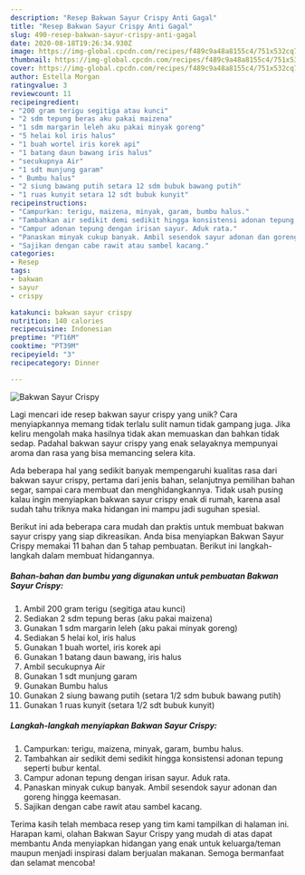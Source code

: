 ```yaml
---
description: "Resep Bakwan Sayur Crispy Anti Gagal"
title: "Resep Bakwan Sayur Crispy Anti Gagal"
slug: 490-resep-bakwan-sayur-crispy-anti-gagal
date: 2020-08-18T19:26:34.930Z
image: https://img-global.cpcdn.com/recipes/f489c9a48a8155c4/751x532cq70/bakwan-sayur-crispy-foto-resep-utama.jpg
thumbnail: https://img-global.cpcdn.com/recipes/f489c9a48a8155c4/751x532cq70/bakwan-sayur-crispy-foto-resep-utama.jpg
cover: https://img-global.cpcdn.com/recipes/f489c9a48a8155c4/751x532cq70/bakwan-sayur-crispy-foto-resep-utama.jpg
author: Estella Morgan
ratingvalue: 3
reviewcount: 11
recipeingredient:
- "200 gram terigu segitiga atau kunci"
- "2 sdm tepung beras aku pakai maizena"
- "1 sdm margarin leleh aku pakai minyak goreng"
- "5 helai kol iris halus"
- "1 buah wortel iris korek api"
- "1 batang daun bawang iris halus"
- "secukupnya Air"
- "1 sdt munjung garam"
- " Bumbu halus"
- "2 siung bawang putih setara 12 sdm bubuk bawang putih"
- "1 ruas kunyit setara 12 sdt bubuk kunyit"
recipeinstructions:
- "Campurkan: terigu, maizena, minyak, garam, bumbu halus."
- "Tambahkan air sedikit demi sedikit hingga konsistensi adonan tepung seperti bubur kental."
- "Campur adonan tepung dengan irisan sayur. Aduk rata."
- "Panaskan minyak cukup banyak. Ambil sesendok sayur adonan dan goreng hingga keemasan."
- "Sajikan dengan cabe rawit atau sambel kacang."
categories:
- Resep
tags:
- bakwan
- sayur
- crispy

katakunci: bakwan sayur crispy 
nutrition: 140 calories
recipecuisine: Indonesian
preptime: "PT16M"
cooktime: "PT39M"
recipeyield: "3"
recipecategory: Dinner

---
```



![Bakwan Sayur Crispy](https://img-global.cpcdn.com/recipes/f489c9a48a8155c4/751x532cq70/bakwan-sayur-crispy-foto-resep-utama.jpg)

Lagi mencari ide resep bakwan sayur crispy yang unik? Cara menyiapkannya memang tidak terlalu sulit namun tidak gampang juga. Jika keliru mengolah maka hasilnya tidak akan memuaskan dan bahkan tidak sedap. Padahal bakwan sayur crispy yang enak selayaknya mempunyai aroma dan rasa yang bisa memancing selera kita.

Ada beberapa hal yang sedikit banyak mempengaruhi kualitas rasa dari bakwan sayur crispy, pertama dari jenis bahan, selanjutnya pemilihan bahan segar, sampai cara membuat dan menghidangkannya. Tidak usah pusing kalau ingin menyiapkan bakwan sayur crispy enak di rumah, karena asal sudah tahu triknya maka hidangan ini mampu jadi suguhan spesial.




Berikut ini ada beberapa cara mudah dan praktis untuk membuat bakwan sayur crispy yang siap dikreasikan. Anda bisa menyiapkan Bakwan Sayur Crispy memakai 11 bahan dan 5 tahap pembuatan. Berikut ini langkah-langkah dalam membuat hidangannya.

<!--inarticleads1-->

##### Bahan-bahan dan bumbu yang digunakan untuk pembuatan Bakwan Sayur Crispy:

1. Ambil 200 gram terigu (segitiga atau kunci)
1. Sediakan 2 sdm tepung beras (aku pakai maizena)
1. Gunakan 1 sdm margarin leleh (aku pakai minyak goreng)
1. Sediakan 5 helai kol, iris halus
1. Gunakan 1 buah wortel, iris korek api
1. Gunakan 1 batang daun bawang, iris halus
1. Ambil secukupnya Air
1. Gunakan 1 sdt munjung garam
1. Gunakan  Bumbu halus
1. Gunakan 2 siung bawang putih (setara 1/2 sdm bubuk bawang putih)
1. Gunakan 1 ruas kunyit (setara 1/2 sdt bubuk kunyit)




<!--inarticleads2-->

##### Langkah-langkah menyiapkan Bakwan Sayur Crispy:

1. Campurkan: terigu, maizena, minyak, garam, bumbu halus.
1. Tambahkan air sedikit demi sedikit hingga konsistensi adonan tepung seperti bubur kental.
1. Campur adonan tepung dengan irisan sayur. Aduk rata.
1. Panaskan minyak cukup banyak. Ambil sesendok sayur adonan dan goreng hingga keemasan.
1. Sajikan dengan cabe rawit atau sambel kacang.




Terima kasih telah membaca resep yang tim kami tampilkan di halaman ini. Harapan kami, olahan Bakwan Sayur Crispy yang mudah di atas dapat membantu Anda menyiapkan hidangan yang enak untuk keluarga/teman maupun menjadi inspirasi dalam berjualan makanan. Semoga bermanfaat dan selamat mencoba!
